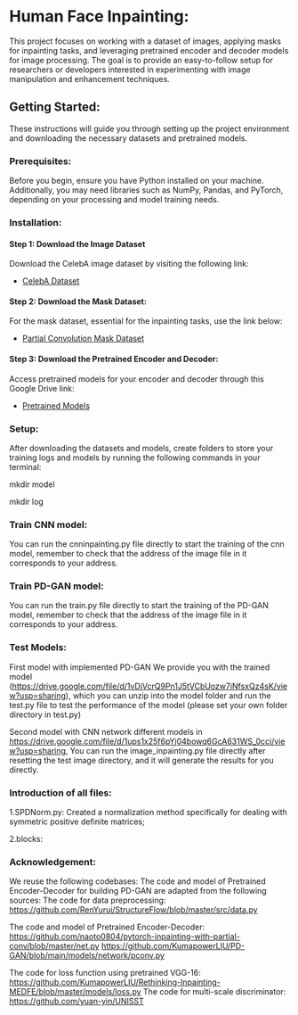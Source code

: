 # Human Face Inpainting:

This project focuses on working with a dataset of images, applying masks for inpainting tasks, and leveraging pretrained encoder and decoder models for image processing. The goal is to provide an easy-to-follow setup for researchers or developers interested in experimenting with image manipulation and enhancement techniques.

## Getting Started:

These instructions will guide you through setting up the project environment and downloading the necessary datasets and pretrained models.

### Prerequisites:

Before you begin, ensure you have Python installed on your machine. Additionally, you may need libraries such as NumPy, Pandas, and PyTorch, depending on your processing and model training needs.

### Installation:

#### Step 1: Download the Image Dataset

Download the CelebA image dataset by visiting the following link:

- [CelebA Dataset](http://mmlab.ie.cuhk.edu.hk/projects/CelebA.html)

#### Step 2: Download the Mask Dataset:

For the mask dataset, essential for the inpainting tasks, use the link below:

- [Partial Convolution Mask Dataset](https://nv-adlr.github.io/publication/partialconv-inpainting)

#### Step 3: Download the Pretrained Encoder and Decoder:

Access pretrained models for your encoder and decoder through this Google Drive link:

- [Pretrained Models](https://drive.google.com/file/d/1nPVW9eMBTHQ4SYuYPfIRgRSFAvjKnmVP/view?usp=sharing)

### Setup:

After downloading the datasets and models, create folders to store your training logs and models by running the following commands in your terminal:

mkdir model

mkdir log

### Train CNN model:
You can run the cnninpainting.py file directly to start the training of the cnn model, remember to check that the address of the image file in it corresponds to your address.

### Train PD-GAN model:
You can run the train.py file directly to start the training of the PD-GAN model, remember to check that the address of the image file in it corresponds to your address.

### Test Models:
First model with implemented PD-GAN
We provide you with the trained model (https://drive.google.com/file/d/1vDjVcrQ9Pn1J5tVCbUozw7iNfsxQz4sK/view?usp=sharing), which you can unzip into the model folder and run the test.py file to test the performance of the model (please set your own folder directory in test.py)

Second model with CNN network
different models in https://drive.google.com/file/d/1ups1x25f6pYj04bowq6GcA631WS_0cci/view?usp=sharing,
You can run the image_inpainting.py file directly after resetting the test image directory, and it will generate the results for you directly.
### Introduction of all files:
1.SPDNorm.py: Created a normalization method specifically for dealing with symmetric positive definite matrices;

2.blocks:
### Acknowledgement:
We reuse the following codebases:
The code and model of Pretrained Encoder-Decoder for building PD-GAN are adapted from the following sources:
The code for data preprocessing:
https://github.com/RenYurui/StructureFlow/blob/master/src/data.py

The code and model of Pretrained Encoder-Decoder: https://github.com/naoto0804/pytorch-inpainting-with-partial-conv/blob/master/net.py
https://github.com/KumapowerLIU/PD-GAN/blob/main/models/network/pconv.py

The code for loss function using pretrained VGG-16: https://github.com/KumapowerLIU/Rethinking-Inpainting-MEDFE/blob/master/models/loss.py
The code for multi-scale discriminator: https://github.com/yuan-yin/UNISST
